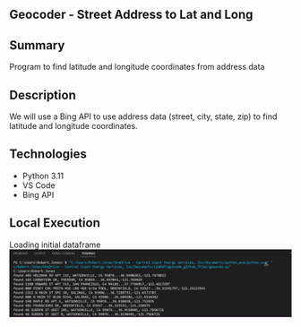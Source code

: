 ## Geocoder - Street Address to Lat and Long

## Summary
Program to find latitude and longitude coordinates from address data

## Description
We will use a Bing API to use address data (street, city, state, zip) to find latitude and longitude coordinates.

## Technologies
- Python 3.11
- VS Code
- Bing API

## Local Execution
Loading initial dataframe
![Alt Text](screenshots/run_terminal.png?raw=true "execution of program in terminal")
